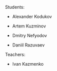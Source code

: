 Students:

* Alexander Kodukov

* Artem Kuzminov

* Dmitry Nefyodov
 
* Daniil Razuvaev

Teachers:

* Ivan Kazmenko
